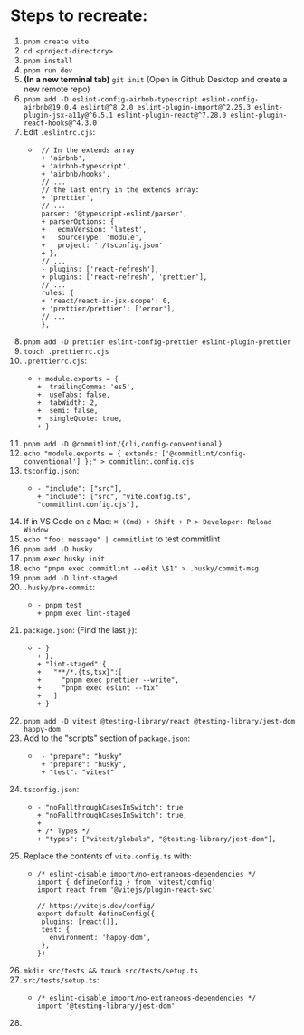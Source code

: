 # Steps to recreate:
1. `pnpm create vite`
1. `cd <project-directory>`
1. `pnpm install`
1. `pnpm run dev`
1. **(In a new terminal tab)** `git init` (Open in Github Desktop and create a new remote repo)
1. `pnpm add -D eslint-config-airbnb-typescript eslint-config-airbnb@19.0.4 eslint@^8.2.0 eslint-plugin-import@^2.25.3 eslint-plugin-jsx-a11y@^6.5.1 eslint-plugin-react@^7.28.0 eslint-plugin-react-hooks@^4.3.0`
1. Edit `.eslintrc.cjs`:
   - ```
      // In the extends array
      + 'airbnb',
      + 'airbnb-typescript',
      + 'airbnb/hooks',
      // ...
      // the last entry in the extends array:
      + 'prettier',
      // ...
      parser: '@typescript-eslint/parser',
      + parserOptions: {
      +   ecmaVersion: 'latest',
      +   sourceType: 'module',
      +   project: './tsconfig.json'
      + },
      // ...
      - plugins: ['react-refresh'],
      + plugins: ['react-refresh', 'prettier'],
      // ...
      rules: {
      + 'react/react-in-jsx-scope': 0,
      + 'prettier/prettier': ['error'],
      // ...
      },
1. `pnpm add -D prettier eslint-config-prettier eslint-plugin-prettier`
1. `touch .prettierrc.cjs`
1. `.prettierrc.cjs`:
   - ```
     + module.exports = {
     +  trailingComma: 'es5',
     +  useTabs: false,
     +  tabWidth: 2,
     +  semi: false,
     +  singleQuote: true,
     + }
1. `pnpm add -D @commitlint/{cli,config-conventional}`
1. `echo "module.exports = { extends: ['@commitlint/config-conventional'] };" > commitlint.config.cjs`
1. `tsconfig.json`:
   - ```
     - "include": ["src"],
     + "include": ["src", "vite.config.ts", "commitlint.config.cjs"],
1. If in VS Code on a Mac: `⌘ (Cmd) + Shift + P > Developer: Reload Window`
1. `echo "foo: message" | commitlint` to test commitlint
1. `pnpm add -D husky`
1. `pnpm exec husky init`
1. `echo "pnpm exec commitlint --edit \$1" > .husky/commit-msg`
1. `pnpm add -D lint-staged`
1. `.husky/pre-commit`:
   - ```
     - pnpm test
     + pnpm exec lint-staged
1. `package.json`: (Find the last `}`):
   - ```
     - }
     + },
     + "lint-staged":{
     +   "**/*.{ts,tsx}":[
     +     "pnpm exec prettier --write",
     +     "pnpm exec eslint --fix"
     +   ]
     + }
1. `pnpm add -D vitest @testing-library/react @testing-library/jest-dom happy-dom`
1. Add to the "scripts" section of `package.json`:
   - ```
      - "prepare": "husky"
      + "prepare": "husky",
      + "test": "vitest"
1. `tsconfig.json`:
   - ```
     - "noFallthroughCasesInSwitch": true
     + "noFallthroughCasesInSwitch": true,
     + 
     + /* Types */
     + "types": ["vitest/globals", "@testing-library/jest-dom"],
1. Replace the contents of `vite.config.ts` with:
   - ```
     /* eslint-disable import/no-extraneous-dependencies */
     import { defineConfig } from 'vitest/config'
     import react from '@vitejs/plugin-react-swc'
     
     // https://vitejs.dev/config/
     export default defineConfig({
      plugins: [react()],
      test: {
        environment: 'happy-dom',
      },
     })
1. `mkdir src/tests && touch src/tests/setup.ts`
1. `src/tests/setup.ts`:
   - ```
     /* eslint-disable import/no-extraneous-dependencies */
     import '@testing-library/jest-dom'
1.